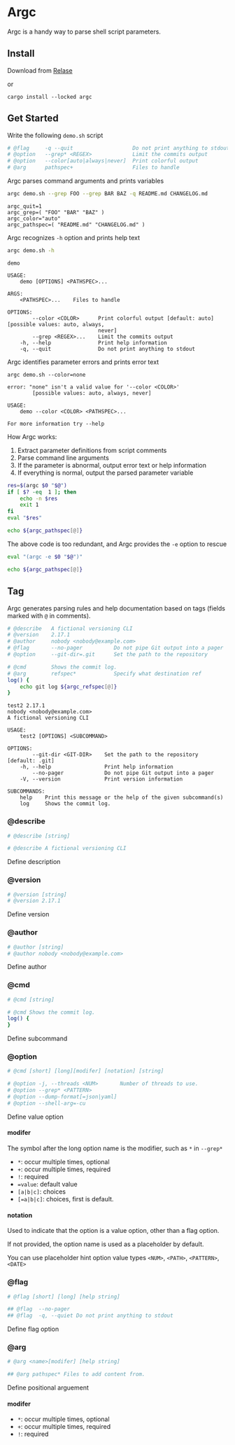 # Argc

Argc is a handy way to parse shell script parameters.

## Install

Download from [Relase](https://github.com/sigoden/argc/releases)

or 

```
cargo install --locked argc
```

## Get Started

Write the following `demo.sh` script

```sh
# @flag     -q --quit                   Do not print anything to stdout
# @option   --grep* <REGEX>             Limit the commits output
# @option   --color[auto|always|never]  Print colorful output 
# @arg      pathspec+                   Files to handle
```

Argc parses command arguments and prints variables

```sh
argc demo.sh --grep FOO --grep BAR BAZ -q README.md CHANGELOG.md
```

```
argc_quit=1
argc_grep=( "FOO" "BAR" "BAZ" )
argc_color="auto"
argc_pathspec=( "README.md" "CHANGELOG.md" )
```

Argc recognizes `-h` option and prints help text


```sh
argc demo.sh -h
```

```
demo 

USAGE:
    demo [OPTIONS] <PATHSPEC>...

ARGS:
    <PATHSPEC>...    Files to handle

OPTIONS:
        --color <COLOR>      Print colorful output [default: auto] [possible values: auto, always,
                             never]
        --grep <REGEX>...    Limit the commits output
    -h, --help               Print help information
    -q, --quit               Do not print anything to stdout
```

Argc identifies parameter errors and prints error text

```
argc demo.sh --color=none
```

```
error: "none" isn't a valid value for '--color <COLOR>'
        [possible values: auto, always, never]

USAGE:
    demo --color <COLOR> <PATHSPEC>...

For more information try --help

```

How Argc works:

1. Extract parameter definitions from script comments
2. Parse command line arguments
3. If the parameter is abnormal, output error text or help information
4. If everything is normal, output the parsed parameter variable


```sh
res=$(argc $0 "$@")
if [ $? -eq  1 ]; then
    echo -n $res
    exit 1
fi
eval "$res"

echo ${argc_pathspec[@]}
```

The above code is too redundant, and Argc provides the `-e` option to rescue


```sh
eval "(argc -e $0 "$@")"

echo ${argc_pathspec[@]}
```

## Tag


Argc generates parsing rules and help documentation based on tags (fields marked with `@` in comments).

```sh
# @describe   A fictional versioning CLI
# @version    2.17.1 
# @author     nobody <nobody@example.com>
# @flag       --no-pager          Do not pipe Git output into a pager
# @option     --git-dir=.git      Set the path to the repository

# @cmd        Shows the commit log.
# @arg        refspec*            Specify what destination ref
log() {
    echo git log ${argc_refspec[@]}
}
```

```
test2 2.17.1
nobody <nobody@example.com>
A fictional versioning CLI

USAGE:
    test2 [OPTIONS] <SUBCOMMAND>

OPTIONS:
        --git-dir <GIT-DIR>    Set the path to the repository [default: .git]
    -h, --help                 Print help information
        --no-pager             Do not pipe Git output into a pager
    -V, --version              Print version information

SUBCOMMANDS:
    help    Print this message or the help of the given subcommand(s)
    log     Shows the commit log.
```

### @describe

```sh
# @describe [string]

# @describe A fictional versioning CLI
```

Define description

### @version

```sh
# @version [string]
# @version 2.17.1 
```

Define version


### @author

```sh
# @author [string]
# @author nobody <nobody@example.com>
```

Define author

### @cmd

```sh
# @cmd [string]

# @cmd Shows the commit log.
log() {
}
```
Define subcommand

### @option

```sh
# @cmd [short] [long][modifer] [notation] [string]

# @option -j, --threads <NUM>       Number of threads to use.
# @option --grep* <PATTERN>
# @option --dump-format[=json|yaml]
# @option --shell-arg=-cu 
```

Define value option

#### modifer

The symbol after the long option name is the modifier, such as `*` in `--grep*`

- `*`: occur multiple times, optional
- `+`: occur multiple times, required
- `!`: required
- `=value`: default value
- `[a|b|c]`: choices
- `[=a|b|c]`: choices, first is default.

#### notation

Used to indicate that the option is a value option, other than a flag option.

If not provided, the option name is used as a placeholder by default.

You can use placeholder hint option value types `<NUM>`, `<PATH>`, `<PATTERN>`, `<DATE>`

### @flag

```sh
# @flag [short] [long] [help string]

## @flag  --no-pager
## @flag  -q, --quiet Do not print anything to stdout
```

Define flag option

### @arg

```sh
# @arg <name>[modifer] [help string]

## @arg pathspec* Files to add content from.
```
Define positional arguement

#### modifer

- `*`: occur multiple times, optional
- `+`: occur multiple times, required
- `!`: required